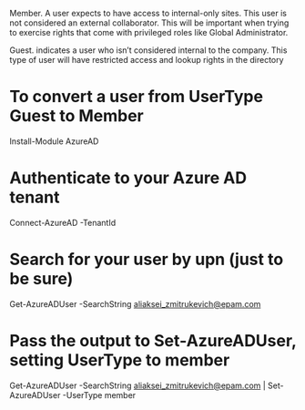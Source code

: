 Member. A user expects to have access to internal-only sites. This user is not considered an external collaborator. This will be important when trying to exercise rights that come with privileged roles like Global Administrator.

Guest. indicates a user who isn’t considered internal to the company. This type of user will have restricted access and lookup rights in the directory

# To convert a user from UserType Guest to Member
  Install-Module AzureAD
# Authenticate to your Azure AD tenant
  Connect-AzureAD -TenantId <tenant Id>
# Search for your user by upn (just to be sure)
  Get-AzureADUser -SearchString aliaksei_zmitrukevich@epam.com
# Pass the output to Set-AzureADUser, setting UserType to member
  Get-AzureADUser -SearchString aliaksei_zmitrukevich@epam.com | Set-AzureADUser -UserType member


